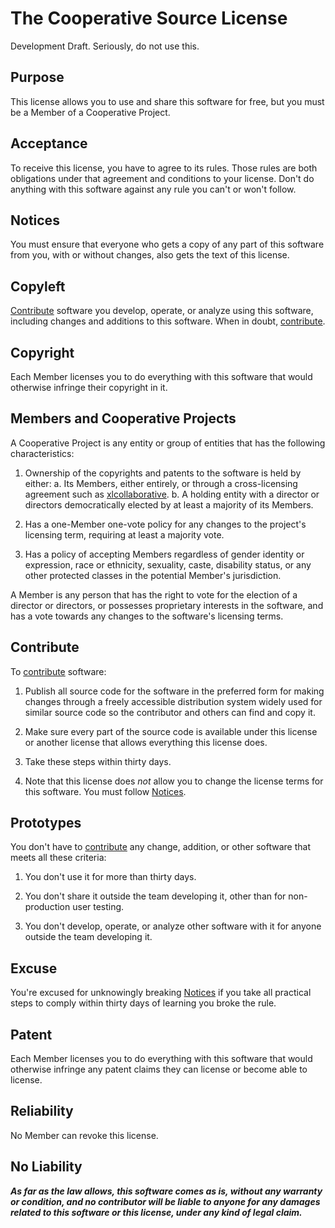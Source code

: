 # The Cooperative Source License

Development Draft. Seriously, do not use this.

## Purpose

This license allows you to use and share this software for free, but you must be a Member of a Cooperative Project.

## Acceptance

To receive this license, you have to agree to its rules.  Those rules are both obligations under that agreement and conditions to your license.  Don't do anything with this software against any rule you can't or won't follow.

## Notices

You must ensure that everyone who gets a copy of any part of this software from you, with or without changes, also gets the text of this license.

## Copyleft

[Contribute](#contribute) software you develop, operate, or analyze using this software, including changes and additions to this software. When in doubt, [contribute](#contribute).

## Copyright

Each Member licenses you to do everything with this software that would otherwise infringe their copyright in it.

## Members and Cooperative Projects

A Cooperative Project is any entity or group of entities that has the following characteristics:

1. Ownership of the copyrights and patents to the software is held by either:
  a. Its Members, either entirely, or through a cross-licensing agreement such as [xlcollaborative](https://xlcollaborative.com).
  b. A holding entity with a director or directors democratically elected by at least a majority of its Members.

2. Has a one-Member one-vote policy for any changes to the project's licensing term, requiring at least a majority vote.

3. Has a policy of accepting Members regardless of gender identity or expression, race or ethnicity, sexuality, caste, disability status, or any other protected classes in the potential Member's jurisdiction.

A Member is any person that has the right to vote for the election of a director or directors, or possesses proprietary interests in the software, and has a vote towards any changes to the software's licensing terms.

## Contribute

To [contribute](#contribute) software:

1.  Publish all source code for the software in the preferred form for making changes through a freely accessible distribution system widely used for similar source code so the contributor and others can find and copy it.

2.  Make sure every part of the source code is available under this license or another license that allows everything this license does.

3.  Take these steps within thirty days.

4.  Note that this license does _not_ allow you to change the license terms for this software.  You must follow [Notices](#notices).

## Prototypes

You don't have to [contribute](#contribute) any change, addition, or other software that meets all these criteria:

1.  You don't use it for more than thirty days.

2.  You don't share it outside the team developing it, other than for non-production user testing.

3.  You don't develop, operate, or analyze other software with it for anyone outside the team developing it.

## Excuse

You're excused for unknowingly breaking [Notices](#notices) if you take all practical steps to comply within thirty days of learning you broke the rule.

## Patent

Each Member licenses you to do everything with this software that would otherwise infringe any patent claims they can license or become able to license.

## Reliability

No Member can revoke this license.

## No Liability

***As far as the law allows, this software comes as is, without any warranty or condition, and no contributor will be liable to anyone for any damages related to this software or this license, under any kind of legal claim.***
